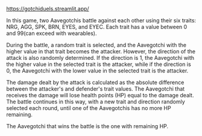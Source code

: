 https://gotchiduels.streamlit.app/

In this game, two Aavegotchis battle against each other using their six traits: NRG, AGG, SPK, BRN, EYES, and EYEC. Each trait has a value between 0 and 99(can exceed with wearables).

During the battle, a random trait is selected, and the Aavegotchi with the higher value in that trait becomes the attacker. However, the direction of the attack is also randomly determined. If the direction is 1, the Aavegotchi with the higher value in the selected trait is the attacker, while if the direction is 0, the Aavegotchi with the lower value in the selected trait is the attacker.

The damage dealt by the attack is calculated as the absolute difference between the attacker's and defender's trait values. The Aavegotchi that receives the damage will lose health points (HP) equal to the damage dealt. The battle continues in this way, with a new trait and direction randomly selected each round, until one of the Aavegotchis has no more HP remaining.

The Aavegotchi that wins the battle is the one with remaining HP.
